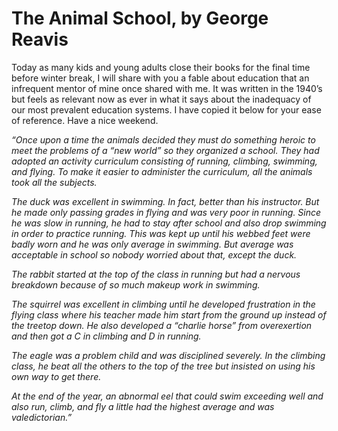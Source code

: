 # The Animal School, by George Reavis

Today as many kids and young adults close their books for the final time before winter break, I will share with you a fable about education that an infrequent mentor of mine once shared with me. It was written in the 1940’s but feels as relevant now as ever in what it says about the inadequacy of our most prevalent education systems. I have copied it below for your ease of reference. Have a nice weekend.

_“Once upon a time the animals decided they must do something heroic to meet the problems of a “new world” so they organized a school. They had adopted an activity curriculum consisting of running, climbing, swimming, and flying. To make it easier to administer the curriculum, all the animals took all the subjects._

_The duck was excellent in swimming. In fact, better than his instructor. But he made only passing grades in flying and was very poor in running. Since he was slow in running, he had to stay after school and also drop swimming in order to practice running. This was kept up until his webbed feet were badly worn and he was only average in swimming. But average was acceptable in school so nobody worried about that, except the duck._

_The rabbit started at the top of the class in running but had a nervous breakdown because of so much makeup work in swimming._

_The squirrel was excellent in climbing until he developed frustration in the flying class where his teacher made him start from the ground up instead of the treetop down. He also developed a “charlie horse” from overexertion and then got a C in climbing and D in running._

_The eagle was a problem child and was disciplined severely. In the climbing class, he beat all the others to the top of the tree but insisted on using his own way to get there._

_At the end of the year, an abnormal eel that could swim exceeding well and also run, climb, and fly a little had the highest average and was valedictorian.”_
